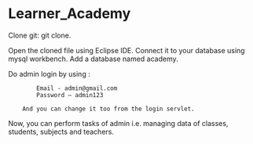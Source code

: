 # Learner_Academy

Clone git: git clone.
   
Open the cloned file using Eclipse IDE.
Connect it to your database using mysql workbench.
Add a database named academy.

Do admin login by using :


			Email - admin@gmail.com
			Password – admin123

		And you can change it too from the login servlet.
Now, you can perform tasks of admin i.e. managing data of classes, students, subjects and teachers.
